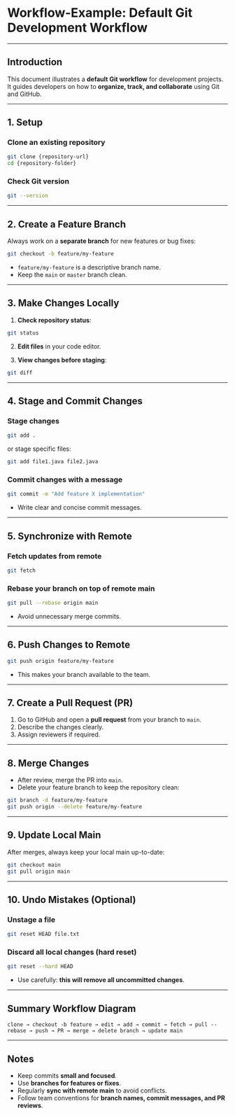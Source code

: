 # Workflow-Example: Default Git Development Workflow

---

## Introduction

This document illustrates a **default Git workflow** for development projects.  
It guides developers on how to **organize, track, and collaborate** using Git and GitHub.

---

## 1. Setup

### Clone an existing repository
```bash
git clone {repository-url}
cd {repository-folder}
```

### Check Git version
```bash
git --version
```

---

## 2. Create a Feature Branch

Always work on a **separate branch** for new features or bug fixes:
```bash
git checkout -b feature/my-feature
```

- `feature/my-feature` is a descriptive branch name.
- Keep the `main` or `master` branch clean.

---

## 3. Make Changes Locally

1. **Check repository status**:
```bash
git status
```

2. **Edit files** in your code editor.

3. **View changes before staging**:
```bash
git diff
```

---

## 4. Stage and Commit Changes

### Stage changes
```bash
git add .
```
or stage specific files:
```bash
git add file1.java file2.java
```

### Commit changes with a message
```bash
git commit -m "Add feature X implementation"
```

- Write clear and concise commit messages.

---

## 5. Synchronize with Remote

### Fetch updates from remote
```bash
git fetch
```

### Rebase your branch on top of remote main
```bash
git pull --rebase origin main
```

- Avoid unnecessary merge commits.

---

## 6. Push Changes to Remote

```bash
git push origin feature/my-feature
```

- This makes your branch available to the team.

---

## 7. Create a Pull Request (PR)

1. Go to GitHub and open a **pull request** from your branch to `main`.
2. Describe the changes clearly.
3. Assign reviewers if required.

---

## 8. Merge Changes

- After review, merge the PR into `main`.
- Delete your feature branch to keep the repository clean:
```bash
git branch -d feature/my-feature
git push origin --delete feature/my-feature
```

---

## 9. Update Local Main

After merges, always keep your local main up-to-date:
```bash
git checkout main
git pull origin main
```

---

## 10. Undo Mistakes (Optional)

### Unstage a file
```bash
git reset HEAD file.txt
```

### Discard all local changes (hard reset)
```bash
git reset --hard HEAD
```

- Use carefully: **this will remove all uncommitted changes**.

---

## Summary Workflow Diagram

```text
clone → checkout -b feature → edit → add → commit → fetch → pull --rebase → push → PR → merge → delete branch → update main
```

---

## Notes

- Keep commits **small and focused**.
- Use **branches for features or fixes**.
- Regularly **sync with remote main** to avoid conflicts.
- Follow team conventions for **branch names, commit messages, and PR reviews**.
